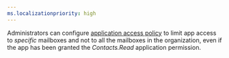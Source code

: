 ```yaml
---
ms.localizationpriority: high
---
```


<!-- markdownlint-disable MD002 MD041 -->

Administrators can configure [application access policy](/graph/auth-limit-mailbox-access) to limit app access to *specific* mailboxes and not to all the mailboxes in the organization, even if the app has been granted the *Contacts.Read* application permission.